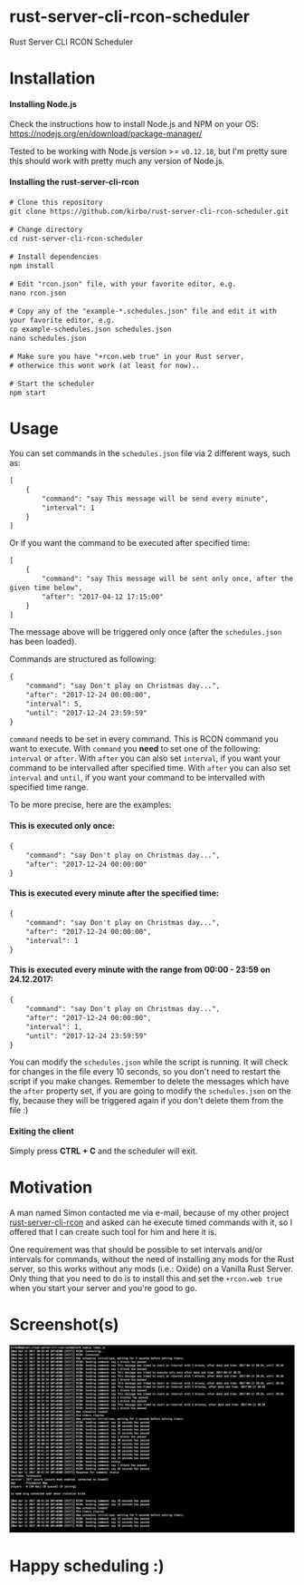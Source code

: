 # rust-server-cli-rcon-scheduler
Rust Server CLI RCON Scheduler

# Installation

#### Installing Node.js
Check the instructions how to install Node.js and NPM on your OS:
https://nodejs.org/en/download/package-manager/

Tested to be working with Node.js version >= `v0.12.18`, but I'm pretty sure this should work with pretty much any
version of Node.js.

#### Installing the rust-server-cli-rcon

    # Clone this repository
    git clone https://github.com/kirbo/rust-server-cli-rcon-scheduler.git
    
    # Change directory
    cd rust-server-cli-rcon-scheduler
 
    # Install dependencies
    npm install
 
    # Edit "rcon.json" file, with your favorite editor, e.g.
    nano rcon.json
 
    # Copy any of the "example-*.schedules.json" file and edit it with your favorite editor, e.g.
    cp example-schedules.json schedules.json
    nano schedules.json
    
    # Make sure you have "+rcon.web true" in your Rust server,
    # otherwice this wont work (at least for now)..

    # Start the scheduler
    npm start

# Usage

You can set commands in the `schedules.json` file via 2 different ways, such as:

    [
        {
            "command": "say This message will be send every minute",
            "interval": 1
        }
    ]
    
Or if you want the command to be executed after specified time:

    [
        {
            "command": "say This message will be sent only once, after the given time below",
            "after": "2017-04-12 17:15:00"
        }
    ]

The message above will be triggered only once (after the `schedules.json` has been loaded).

Commands are structured as following:
    
    {
        "command": "say Don't play on Christmas day...",
        "after": "2017-12-24 00:00:00",
        "interval": 5,
        "until": "2017-12-24 23:59:59"
    }

`command` needs to be set in every command. This is RCON command you want to execute.
With `command` you **need** to set one of the following: `interval` or `after`.
With `after`  you can also set `interval`, if you want your command to be intervalled after specified time.
With `after`  you can also set `interval` and `until`, if you want your command to be intervalled with specified time range.

To be more precise, here are the examples:

#### This is executed only once:
    
    {
        "command": "say Don't play on Christmas day...",
        "after": "2017-12-24 00:00:00"
    }
    
#### This is executed every minute after the specified time:
    
    {
        "command": "say Don't play on Christmas day...",
        "after": "2017-12-24 00:00:00",
        "interval": 1
    }
    
#### This is executed every minute with the range from 00:00 - 23:59 on 24.12.2017:
    
    {
        "command": "say Don't play on Christmas day...",
        "after": "2017-12-24 00:00:00",
        "interval": 1,
        "until": "2017-12-24 23:59:59"
    }

You can modify the `schedules.json` while the script is running. It will check for changes in the file every 10 seconds, 
so you don't need to restart the script if you make changes. Remember to delete the messages which have the `after` 
property set, if you are going to modify the `schedules.json` on the fly, because they will be triggered again if you 
don't delete them from the file :)

#### Exiting the client

Simply press **CTRL + C** and the scheduler will exit.

# Motivation
A man named Simon contacted me via e-mail, because of my other project [rust-server-cli-rcon](https://github.com/kirbo/rust-server-cli-rcon) 
and asked can he execute timed commands with it, so I offered that I can create such tool for him and here it is.

One requirement was that should be possible to set intervals and/or intervals for commands, without the need of installing
any mods for the Rust server, so this works without any mods (i.e.: Oxide) on a Vanilla Rust Server.
Only thing that you need to do is to install this and set the `+rcon.web true` when you start your server and you're 
good to go.


# Screenshot(s)

![screenshot](https://raw.githubusercontent.com/kirbo/rust-server-cli-rcon-scheduler/master/screenshots/screenshot.png)


# Happy scheduling :)